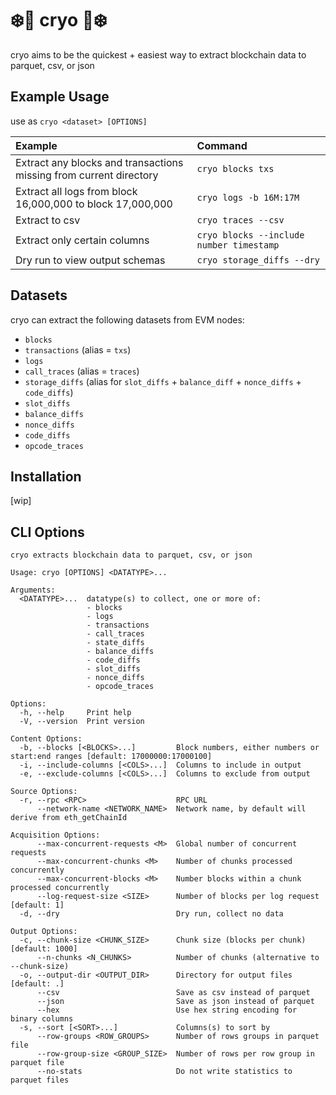 # ❄️🧊 cryo 🧊❄️

cryo aims to be the quickest + easiest way to extract blockchain data to parquet, csv, or json

## Example Usage

use as `cryo <dataset> [OPTIONS]`

| Example | Command |
| :- | :- |
| Extract any blocks and transactions missing from current directory | `cryo blocks txs` |
| Extract all logs from block 16,000,000 to block 17,000,000 | `cryo logs -b 16M:17M` |
| Extract to csv | `cryo traces --csv` |
| Extract only certain columns | `cryo blocks --include number timestamp` |
| Dry run to view output schemas | `cryo storage_diffs --dry` |

## Datasets

cryo can extract the following datasets from EVM nodes:
- `blocks`
- `transactions` (alias = `txs`)
- `logs`
- `call_traces` (alias = `traces`)
- `storage_diffs` (alias for `slot_diffs` + `balance_diff` + `nonce_diffs` + `code_diffs`)
- `slot_diffs`
- `balance_diffs`
- `nonce_diffs`
- `code_diffs`
- `opcode_traces`

## Installation

[wip]

## CLI Options

```
cryo extracts blockchain data to parquet, csv, or json

Usage: cryo [OPTIONS] <DATATYPE>...

Arguments:
  <DATATYPE>...  datatype(s) to collect, one or more of:
                 - blocks
                 - logs
                 - transactions
                 - call_traces
                 - state_diffs
                 - balance_diffs
                 - code_diffs
                 - slot_diffs
                 - nonce_diffs
                 - opcode_traces

Options:
  -h, --help     Print help
  -V, --version  Print version

Content Options:
  -b, --blocks [<BLOCKS>...]         Block numbers, either numbers or start:end ranges [default: 17000000:17000100]
  -i, --include-columns [<COLS>...]  Columns to include in output
  -e, --exclude-columns [<COLS>...]  Columns to exclude from output

Source Options:
  -r, --rpc <RPC>                    RPC URL
      --network-name <NETWORK_NAME>  Network name, by default will derive from eth_getChainId

Acquisition Options:
      --max-concurrent-requests <M>  Global number of concurrent requests
      --max-concurrent-chunks <M>    Number of chunks processed concurrently
      --max-concurrent-blocks <M>    Number blocks within a chunk processed concurrently
      --log-request-size <SIZE>      Number of blocks per log request [default: 1]
  -d, --dry                          Dry run, collect no data

Output Options:
  -c, --chunk-size <CHUNK_SIZE>      Chunk size (blocks per chunk) [default: 1000]
      --n-chunks <N_CHUNKS>          Number of chunks (alternative to --chunk-size)
  -o, --output-dir <OUTPUT_DIR>      Directory for output files [default: .]
      --csv                          Save as csv instead of parquet
      --json                         Save as json instead of parquet
      --hex                          Use hex string encoding for binary columns
  -s, --sort [<SORT>...]             Columns(s) to sort by
      --row-groups <ROW_GROUPS>      Number of rows groups in parquet file
      --row-group-size <GROUP_SIZE>  Number of rows per row group in parquet file
      --no-stats                     Do not write statistics to parquet files
```
